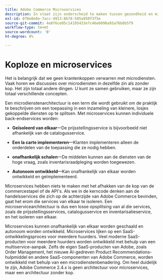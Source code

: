 ```yaml
---
title: Adobe Commerce Microservices
description: In staat zijn onderscheid te maken tussen gezondheid en microdiensten, zoals deze betrekking hebben op Adobe Commerce.
exl-id: 078e0e8e-7acc-4913-8b78-585a950f3f5e
source-git-commit: 4e8f6ce05c14195433e7c46e6090a93a76b8b5f9
workflow-type: tm+mt
source-wordcount: '0'
ht-degree: 0%

---
```


# Koploze en microservices

Het is belangrijk dat we geen krantenkoppen verwarren met microdiensten. Vaak horen we discussies over microdiensten in dezelfde zin als zonder kop. Het zijn totaal andere dingen. U kunt ze samen gebruiken, maar ze zijn totaal verschillende concepten.

Een microdienstenarchitectuur is een term die wordt gebruikt om de praktijk te beschrijven om een toepassing in een inzameling van kleinere, losjes gekoppelde diensten op te splitsen. Met microservices kunnen individuele back-endservices worden:

- **Geïsoleerd van elkaar**—De prijsstellingsservice is bijvoorbeeld niet afhankelijk van de catalogusservice.

- **Een la carte implementeren**—Klanten implementeren alleen de onderdelen van de toepassing die ze nodig hebben.

- **onafhankelijk schalen**—De middelen kunnen aan de diensten van de hoge vraag, zoals inventarisraadpleging worden toegewezen.

- **Autonoom ontwikkeld**—Kan onafhankelijk van elkaar worden ontwikkeld en geïmplementeerd.

Microservices hebben niets te maken met het afhakken van de kop van de commercestapel of de API&#39;s. Als we in de kerncode denken aan de handelsservices die zich op de achterzijde van Adobe Commerce bevinden, gaat het erom die services van elkaar te isoleren. Een microservicearchitectuur is dus een losse opsplitsing van al die services, zoals de prijsstellingsservices, catalogusservice en inventarisatieservice, en het isoleren van elkaar.

Microservices kunnen onafhankelijk van elkaar worden geschaald en autonoom worden ontwikkeld. Microservices lijken op een SaaS-ontwikkelingsproces voor meerdere huurders. Veel moderne SaaS-producten voor meerdere huurders worden ontwikkeld met behulp van een multiservice-aanpak. Zelfs de eigen SaaS-producten van Adobe, zoals Order Management, het nieuwe AI-gedreven Product Recommendations-hulpmiddel en andere SaaS-componenten van Adobe Commerce, worden ontwikkeld met behulp van een microdienstenbenadering. Om heel duidelijk te zijn, Adobe Commerce 2.4.x is geen architectuur voor microservices, maar een architectuur zonder kop.
